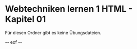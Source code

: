 # Webtechniken lernen 1 HTML - Kapitel 01

Für diesen Ordner gibt es keine Übungsdateien. 

-- eof -- 